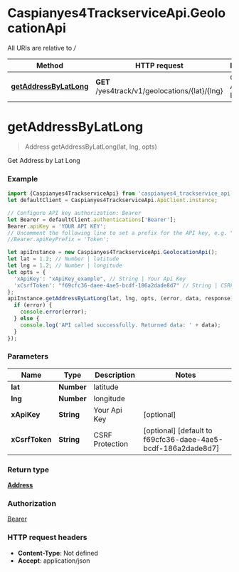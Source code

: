 # Caspianyes4TrackserviceApi.GeolocationApi

All URIs are relative to */*

Method | HTTP request | Description
------------- | ------------- | -------------
[**getAddressByLatLong**](GeolocationApi.md#getAddressByLatLong) | **GET** /yes4track/v1/geolocations/{lat}/{lng} | Get Address by Lat Long

<a name="getAddressByLatLong"></a>
# **getAddressByLatLong**
> Address getAddressByLatLong(lat, lng, opts)

Get Address by Lat Long

### Example
```javascript
import {Caspianyes4TrackserviceApi} from 'caspianyes4_trackservice_api';
let defaultClient = Caspianyes4TrackserviceApi.ApiClient.instance;

// Configure API key authorization: Bearer
let Bearer = defaultClient.authentications['Bearer'];
Bearer.apiKey = 'YOUR API KEY';
// Uncomment the following line to set a prefix for the API key, e.g. "Token" (defaults to null)
//Bearer.apiKeyPrefix = 'Token';

let apiInstance = new Caspianyes4TrackserviceApi.GeolocationApi();
let lat = 1.2; // Number | latitude
let lng = 1.2; // Number | longitude
let opts = { 
  'xApiKey': "xApiKey_example", // String | Your Api Key
  'xCsrfToken': "f69cfc36-daee-4ae5-bcdf-186a2dade8d7" // String | CSRF Protection
};
apiInstance.getAddressByLatLong(lat, lng, opts, (error, data, response) => {
  if (error) {
    console.error(error);
  } else {
    console.log('API called successfully. Returned data: ' + data);
  }
});
```

### Parameters

Name | Type | Description  | Notes
------------- | ------------- | ------------- | -------------
 **lat** | **Number**| latitude | 
 **lng** | **Number**| longitude | 
 **xApiKey** | **String**| Your Api Key | [optional] 
 **xCsrfToken** | **String**| CSRF Protection | [optional] [default to f69cfc36-daee-4ae5-bcdf-186a2dade8d7]

### Return type

[**Address**](Address.md)

### Authorization

[Bearer](../README.md#Bearer)

### HTTP request headers

 - **Content-Type**: Not defined
 - **Accept**: application/json

